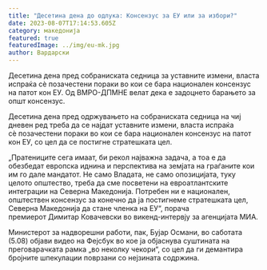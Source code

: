 ```yaml
---
title: "Десетина дена до одлука: Консензус за ЕУ или за избори?"
date: 2023-08-07T17:14:53.605Z
category: македонија
featured: true
featuredImage: ../img/eu-mk.jpg
author: Вардарски
---
```

<!--StartFragment-->

Десетина дена пред собраниската седница за уставните измени, власта испраќа сѐ позачестени пораки во кои се бара национален консензус на патот кон ЕУ. Од ВМРО-ДПМНЕ велат дека е задоцнето барањето за општ консензус.

[](https://www.facebook.com/sharer/sharer.php?u=https://p.dw.com/p/4UqXz%3Fmaca%3Dmk-Facebook-sharing "Надворешен линк — Сподели со Facebook")[](https://twitter.com/intent/tweet?source=webclient&text=%D0%94%D0%B5%D1%81%D0%B5%D1%82%D0%B8%D0%BD%D0%B0%20%D0%B4%D0%B5%D0%BD%D0%B0%20%D0%B4%D0%BE%20%D0%BE%D0%B4%D0%BB%D1%83%D0%BA%D0%B0%3A%20%D0%9A%D0%BE%D0%BD%D1%81%D0%B5%D0%BD%D0%B7%D1%83%D1%81%20%D0%B7%D0%B0%20%D0%95%D0%A3%20%D0%B8%D0%BB%D0%B8%20%D0%B7%D0%B0%20%D0%B8%D0%B7%D0%B1%D0%BE%D1%80%D0%B8%3F+https://p.dw.com/p/4UqXz%3Fmaca%3Dmk-Twitter-sharing "Надворешен линк — Сподели со Twitter")

[](viber://forward?text=https://p.dw.com/p/4UqXz%3Fmaca%3Dmk-Viber-sharing+%D0%94%D0%B5%D1%81%D0%B5%D1%82%D0%B8%D0%BD%D0%B0%20%D0%B4%D0%B5%D0%BD%D0%B0%20%D0%B4%D0%BE%20%D0%BE%D0%B4%D0%BB%D1%83%D0%BA%D0%B0%3A%20%D0%9A%D0%BE%D0%BD%D1%81%D0%B5%D0%BD%D0%B7%D1%83%D1%81%20%D0%B7%D0%B0%20%D0%95%D0%A3%20%D0%B8%D0%BB%D0%B8%20%D0%B7%D0%B0%20%D0%B8%D0%B7%D0%B1%D0%BE%D1%80%D0%B8%3F "Надворешен линк — Сподели со Viber")[](mailto:?body=https://p.dw.com/p/4UqXz%3Fmaca%3Dmk-EMail-sharing&subject=%D0%94%D0%B5%D1%81%D0%B5%D1%82%D0%B8%D0%BD%D0%B0%20%D0%B4%D0%B5%D0%BD%D0%B0%20%D0%B4%D0%BE%20%D0%BE%D0%B4%D0%BB%D1%83%D0%BA%D0%B0%3A%20%D0%9A%D0%BE%D0%BD%D1%81%D0%B5%D0%BD%D0%B7%D1%83%D1%81%20%D0%B7%D0%B0%20%D0%95%D0%A3%20%D0%B8%D0%BB%D0%B8%20%D0%B7%D0%B0%20%D0%B8%D0%B7%D0%B1%D0%BE%D1%80%D0%B8%3F "Надворешен линк — Сподели со EMail")[](fb-messenger://share/?link=https://p.dw.com/p/4UqXz%3Fmaca%3Dmk-Facebook%20messenger-sharing "Надворешен линк — Сподели со Facebook messenger")[](whatsapp://send?text=%D0%94%D0%B5%D1%81%D0%B5%D1%82%D0%B8%D0%BD%D0%B0%20%D0%B4%D0%B5%D0%BD%D0%B0%20%D0%B4%D0%BE%20%D0%BE%D0%B4%D0%BB%D1%83%D0%BA%D0%B0%3A%20%D0%9A%D0%BE%D0%BD%D1%81%D0%B5%D0%BD%D0%B7%D1%83%D1%81%20%D0%B7%D0%B0%20%D0%95%D0%A3%20%D0%B8%D0%BB%D0%B8%20%D0%B7%D0%B0%20%D0%B8%D0%B7%D0%B1%D0%BE%D1%80%D0%B8%3F%20-%20https://p.dw.com/p/4UqXz%3Fmaca%3Dmk-Whatsapp-sharing "Надворешен линк — Сподели со Whatsapp")[](sms:?&body=https://p.dw.com/p/4UqXz%3Fmaca%3Dmk-SMS-sharing "Надворешен линк — Сподели со SMS")



<!--EndFragment--><!--StartFragment-->

Десетина дена пред одржувањето на собраниската седница на чиј дневен ред треба да се најдат уставните измени, власта испраќа сѐ позачестени пораки во кои се бара национален консензус на патот кон ЕУ, со цел да се постигне стратешката цел. 

„Пратениците сега имаат, би рекол најважна задача, а тоа е да обезбедат европска иднина и перспектива на земјата на граѓаните кои им го дале мандатот. Не само Владата, не само опозицијата, туку целото општество, треба да сме посветени на евроатлантските интеграции на Северна Македонија. Потребен ни е национален, општествен консензус за конечно да ја постигнеме стратешката цел, Северна Македонија да стане членка на ЕУ“, порача премиерот Димитар Ковачевски во викенд-интервју за агенцијата МИА. 

Министерот за надворешни работи, пак, Бујар Османи, во саботата (5.08) објави видео на Фејсбук во кое ја објаснува суштината на преговарачката рамка „во неколку чекори“, со цел да ги демантира бројните шпекулации поврзани со нејзината содржина. 

<!--EndFragment-->